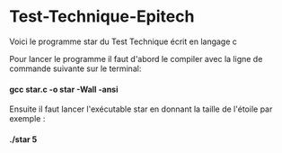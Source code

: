 # Test-Technique-Epitech

Voici le programme star du Test Technique écrit en langage c

Pour lancer le programme il faut d'abord le compiler avec la ligne de commande suivante sur le terminal:

#### gcc star.c -o star  -Wall -ansi

Ensuite il faut lancer l'exécutable star en donnant la taille de l'étoile par exemple :

#### ./star 5

